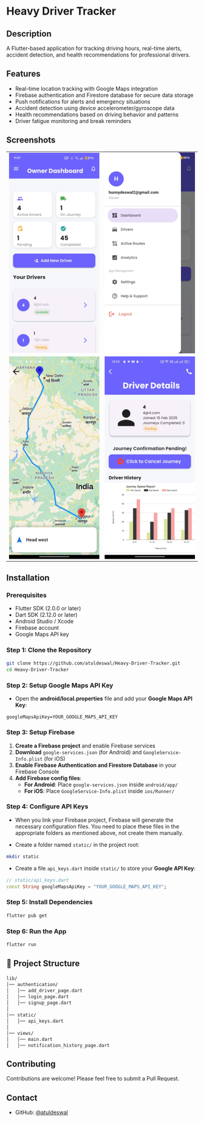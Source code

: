 # Heavy Driver Tracker

## Description
A Flutter-based application for tracking driving hours, real-time alerts, accident detection, and health recommendations for professional drivers.

## Features
* Real-time location tracking with Google Maps integration
* Firebase authentication and Firestore database for secure data storage
* Push notifications for alerts and emergency situations
* Accident detection using device accelerometer/gyroscope data
* Health recommendations based on driving behavior and patterns
* Driver fatigue monitoring and break reminders

## Screenshots

<table>
  <tr>
    <td><img src="screenshots/owner_dashboard.png" alt="Owner Dashboard" width="250"/></td>
    <td><img src="screenshots/app_menu.png" alt="App Menu" width="250"/></td>
  </tr>
  <tr>
    <td><img src="screenshots/map_tracking.png" alt="Map Tracking" width="250"/></td>
    <td><img src="screenshots/driver_details.png" alt="Driver Details" width="250"/></td>
  </tr>
</table>

## Installation

### Prerequisites
* Flutter SDK (2.0.0 or later)
* Dart SDK (2.12.0 or later)
* Android Studio / Xcode
* Firebase account
* Google Maps API key

### Step 1: Clone the Repository
```sh
git clone https://github.com/atuldeswal/Heavy-Driver-Tracker.git
cd Heavy-Driver-Tracker
```

### Step 2: Setup Google Maps API Key
* Open the **android/local.properties** file and add your **Google Maps API Key**:
```properties
googleMapsApiKey=YOUR_GOOGLE_MAPS_API_KEY
```

### Step 3: Setup Firebase
1. **Create a Firebase project** and enable Firebase services
2. **Download** `google-services.json` (for Android) and `GoogleService-Info.plist` (for iOS)
3. **Enable Firebase Authentication and Firestore Database** in your Firebase Console
4. **Add Firebase config files**:
   * **For Android**: Place `google-services.json` inside `android/app/`
   * **For iOS**: Place `GoogleService-Info.plist` inside `ios/Runner/`

### Step 4: Configure API Keys
* When you link your Firebase project, Firebase will generate the necessary configuration files. You need to place these files in the appropriate folders as mentioned above, not create them manually.

* Create a folder named `static/` in the project root:
```sh
mkdir static
```

* Create a file `api_keys.dart` inside `static/` to store your **Google API Key**:
```dart
// static/api_keys.dart
const String googleMapsApiKey = "YOUR_GOOGLE_MAPS_API_KEY";
```

### Step 5: Install Dependencies
```sh
flutter pub get
```

### Step 6: Run the App
```sh
flutter run
```

## 📂 Project Structure
```
lib/
│── authentication/
│   │── add_driver_page.dart
│   │── login_page.dart
│   │── signup_page.dart
│
│── static/
│   │── api_keys.dart
│
│── views/
│   │── main.dart
│   │── notification_history_page.dart
```

## Contributing
Contributions are welcome! Please feel free to submit a Pull Request.

## Contact
- GitHub: [@atuldeswal](https://github.com/atuldeswal)
